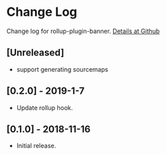 # Change Log

Change log for rollup-plugin-banner. [Details at Github](https://github.com/yingye/rollup-plugin-banner)

## [Unreleased]

- support generating sourcemaps

## [0.2.0] - 2019-1-7

- Update rollup hook.

## [0.1.0] - 2018-11-16

- Initial release.
